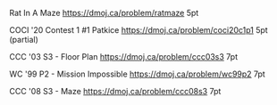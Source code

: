 Rat In A Maze
https://dmoj.ca/problem/ratmaze
5pt

COCI '20 Contest 1 #1 Patkice
https://dmoj.ca/problem/coci20c1p1
5pt (partial)

CCC '03 S3 - Floor Plan
https://dmoj.ca/problem/ccc03s3
7pt

WC '99 P2 - Mission Impossible
https://dmoj.ca/problem/wc99p2
7pt

CCC '08 S3 - Maze
https://dmoj.ca/problem/ccc08s3
7pt
